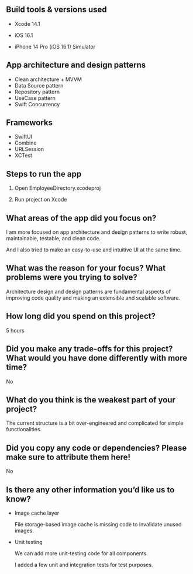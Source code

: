 ## Build tools & versions used

- Xcode 14.1

- iOS 16.1

- iPhone 14 Pro (iOS 16.1) Simulator

## App architecture and design patterns

- Clean architecture + MVVM
- Data Source pattern
- Repository pattern
- UseCase pattern
- Swift Concurrency

## Frameworks

- SwiftUI
- Combine
- URLSession
- XCTest
	
## Steps to run the app

1. Open EmployeeDirectory.xcodeproj

2. Run project on Xcode

## What areas of the app did you focus on?

I am more focused on app architecture and design patterns to write robust, maintainable, testable, and clean code.

And I also tried to make an easy-to-use and intuitive UI at the same time.

## What was the reason for your focus? What problems were you trying to solve?

Architecture design and design patterns are fundamental aspects of improving code quality and making an extensible and scalable software.

## How long did you spend on this project?

5 hours

## Did you make any trade-offs for this project? What would you have done differently with more time?

No

## What do you think is the weakest part of your project?

The current structure is a bit over-engineered and complicated for simple functionalities.

## Did you copy any code or dependencies? Please make sure to attribute them here!

No

## Is there any other information you’d like us to know?
- Image cache layer
	
	File storage-based image cache is missing code to invalidate unused images.
	
- Unit testing

	We can add more unit-testing code for all components. 
	
	I added a few unit and integration tests for test purposes.
